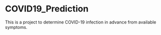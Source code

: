 # COVID19_Prediction
This is a project to determine COVID-19 infection in advance from available symptoms.
